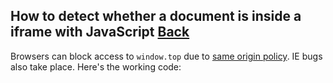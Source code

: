 ## How to detect whether a document is inside a iframe with JavaScript [Back](./qa.md)

Browsers can block access to `window.top` due to [same origin policy](https://developer.mozilla.org/en-US/docs/Web/JavaScript/Same_origin_policy_for_JavaScript). IE bugs     also take place. Here's the working code:

